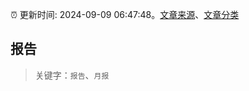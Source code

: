 :alarm_clock: 更新时间: 2024-09-09 06:47:48。[文章来源](/README.md)、[文章分类](/TAGS.md)

## 报告


> 关键字：`报告`、`月报`



